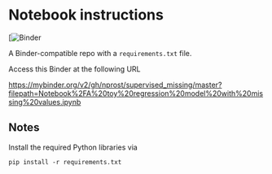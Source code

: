 # Notebook instructions

[![Binder](https://mybinder.org/v2/gh/nprost/supervised_missing/master?filepath=Notebook%2FA%20toy%20regression%20model%20with%20missing%20values.ipynb)

A Binder-compatible repo with a `requirements.txt` file.

Access this Binder at the following URL 

https://mybinder.org/v2/gh/nprost/supervised_missing/master?filepath=Notebook%2FA%20toy%20regression%20model%20with%20missing%20values.ipynb

## Notes
Install the required Python libraries via
```
pip install -r requirements.txt
```

